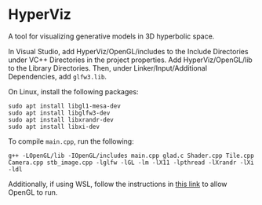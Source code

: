 # HyperViz
A tool for visualizing generative models in 3D hyperbolic space.

In Visual Studio, add HyperViz/OpenGL/includes to the Include Directories under VC++ Directories in the project properties. Add HyperViz/OpenGL/lib to the Library Directories. Then, under Linker/Input/Additional Dependencies, add `glfw3.lib`.

On Linux, install the following packages:
```
sudo apt install libgl1-mesa-dev
sudo apt install libglfw3-dev
sudo apt install libxrandr-dev
sudo apt install libxi-dev
```

To compile `main.cpp`, run the following:
```
g++ -LOpenGL/lib -IOpenGL/includes main.cpp glad.c Shader.cpp Tile.cpp Camera.cpp stb_image.cpp -lglfw -lGL -lm -lX11 -lpthread -lXrandr -lXi -ldl
```

Additionally, if using WSL, follow the instructions in [this link](https://github.com/microsoft/WSL/issues/2855#issuecomment-358861903) to allow OpenGL to run.